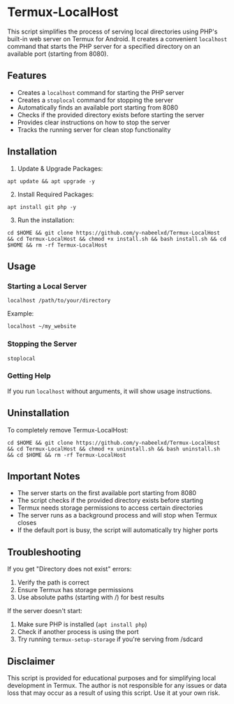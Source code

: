 # Termux-LocalHost

This script simplifies the process of serving local directories using PHP's built-in web server on Termux for Android. It creates a convenient `localhost` command that starts the PHP server for a specified directory on an available port (starting from 8080).

## Features

* Creates a `localhost` command for starting the PHP server
* Creates a `stoplocal` command for stopping the server
* Automatically finds an available port starting from 8080
* Checks if the provided directory exists before starting the server
* Provides clear instructions on how to stop the server
* Tracks the running server for clean stop functionality

## Installation

1. Update & Upgrade Packages:
```
apt update && apt upgrade -y
```

2. Install Required Packages:
```
apt install git php -y
```

3. Run the installation:
```
cd $HOME && git clone https://github.com/y-nabeelxd/Termux-LocalHost && cd Termux-LocalHost && chmod +x install.sh && bash install.sh && cd $HOME && rm -rf Termux-LocalHost
```

## Usage

### Starting a Local Server
```
localhost /path/to/your/directory
```
Example:
```
localhost ~/my_website
```

### Stopping the Server
```
stoplocal
```

### Getting Help
If you run `localhost` without arguments, it will show usage instructions.

## Uninstallation
To completely remove Termux-LocalHost:
```
cd $HOME && git clone https://github.com/y-nabeelxd/Termux-LocalHost && cd Termux-LocalHost && chmod +x uninstall.sh && bash uninstall.sh && cd $HOME && rm -rf Termux-LocalHost
```

## Important Notes

* The server starts on the first available port starting from 8080
* The script checks if the provided directory exists before starting
* Termux needs storage permissions to access certain directories
* The server runs as a background process and will stop when Termux closes
* If the default port is busy, the script will automatically try higher ports

## Troubleshooting

If you get "Directory does not exist" errors:
1. Verify the path is correct
2. Ensure Termux has storage permissions
3. Use absolute paths (starting with /) for best results

If the server doesn't start:
1. Make sure PHP is installed (`apt install php`)
2. Check if another process is using the port
3. Try running `termux-setup-storage` if you're serving from /sdcard

## Disclaimer

This script is provided for educational purposes and for simplifying local development in Termux. The author is not responsible for any issues or data loss that may occur as a result of using this script. Use it at your own risk.
